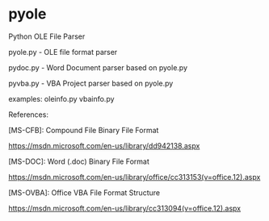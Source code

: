 # pyole
Python OLE File Parser

pyole.py - OLE file format parser

pydoc.py - Word Document parser based on pyole.py

pyvba.py - VBA Project parser based on pyole.py


examples:
oleinfo.py
vbainfo.py

References:

[MS-CFB]: Compound File Binary File Format

https://msdn.microsoft.com/en-us/library/dd942138.aspx

[MS-DOC]: Word (.doc) Binary File Format

https://msdn.microsoft.com/en-us/library/office/cc313153(v=office.12).aspx

[MS-OVBA]: Office VBA File Format Structure

https://msdn.microsoft.com/en-us/library/cc313094(v=office.12).aspx
